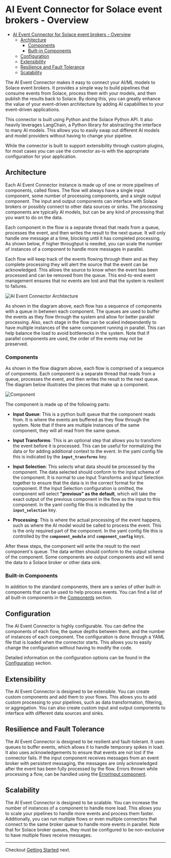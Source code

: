# AI Event Connector for Solace event brokers - Overview

- [AI Event Connector for Solace event brokers - Overview](#ai-event-connector-for-solace-event-brokers---overview)
  - [Architecture](#architecture)
    - [Components](#components)
    - [Built-in Components](#built-in-components)
  - [Configuration](#configuration)
  - [Extensibility](#extensibility)
  - [Resilience and Fault Tolerance](#resilience-and-fault-tolerance)
  - [Scalability](#scalability)

The AI Event Connector makes it easy to connect your AI/ML models to Solace event brokers. It provides a simple way to build pipelines that consume events from Solace, process them with your models, and then publish the results back to Solace. By doing this, you can greatly enhance the value of your event-driven architecture by adding AI capabilities to your event-driven applications.

This connector is built using Python and the Solace Python API. It also heavily leverages LangChain, a Python library for abstracting the interface to many AI models. This allows you to easily swap out different AI models and model providers without having to change your pipeline.

While the connector is built to support extensibility through custom plugins, for most cases you can use the connector as-is with the appropriate configuration for your application.

## Architecture

Each AI Event Connector instance is made up of one or more pipelines of components, called flows. The flow will always have a single input component, some number of processing components, and a single output component. The input and output components can interface with Solace brokers or possibly connect to other data sources or sinks. The processing components are typically AI models, but can be any kind of processing that you want to do on the data.

Each component in the flow is a separate thread that reads from a queue, processes the event, and then writes the result to the next queue. It will only handle one message at a time, blocking until it has completed processing. As shown below, if higher throughput is needed, you can scale the number of instances of a component to handle more messages in parallel.

Each flow will keep track of the events flowing through them and as they complete processing they will alert the source that the event can be acknowledged. This allows the source to know when the event has been processed and can be removed from the queue. This end-to-end event management ensures that no events are lost and that the system is resilient to failures.

![AI Event Connector Architecture](images/flows.png)

As shown in the diagram above, each flow has a sequence of components with a queue in between each component. The queues are used to buffer the events as they flow through the system and allow for better parallel processing. Also, each stage in the flow can be scaled independently to have multiple instances of the same component running in parallel. This can help balance the load to avoid bottlenecks in the system. Note that if parallel components are used, the order of the events may not be preserved.

### Components

As shown in the flow diagram above, each flow is comprised of a sequence of components. Each component is a separate thread that reads from a queue, processes the event, and then writes the result to the next queue. The diagram below illustrates the pieces that make up a component.

![Component](images/parts_of_a_component.png)

The component is made up of the following parts:

- **Input Queue**: This is a python built queue that the component reads from. It is where the events are buffered as they flow through the system. Note that if there are multiple instances of the same component, they will all read from the same queue.

- **Input Transforms**: This is an optional step that allows you to transform the event before it is processed. This can be useful for normalizing the data or for adding additional context to the event. In the yaml config file this is indicated by the **`input_transforms`** key.

- **Input Selection**: This selects what data should be processed by the component. The data selected should conform to the input schema of the component. It is normal to use Input Transforms and Input Selection together to ensure that the data is in the correct format for the component. If the Input Selection configuration is omitted, the component will select **"previous" as the default**, which will take the exact output of the previous component in the flow as the input to this component. In the yaml config file this is indicated by the **`input_selection`** key.

- **Processing**: This is where the actual processing of the event happens, such as where the AI model would be called to process the event. This is the only required part of the component. In the yaml config file this is controlled by the **`component_module`** and **`component_config`** keys.

After these steps, the component will write the result to the next component's queue. The data written should conform to the output schema of the component. Some components are output components and will send the data to a Solace broker or other data sink.

### Built-in Components

In addition to the standard components, there are a series of other built-in components that can be used to help process events. You can find a list of all built-in components in the [Components](components/index.md) section.

## Configuration

The AI Event Connector is highly configurable. You can define the components of each flow, the queue depths between them, and the number of instances of each component. The configuration is done through a YAML file that is loaded when the connector starts. This allows you to easily change the configuration without having to modify the code.

Detailed information on the configuration options can be found in the [Configuration](configuration.md) section.

## Extensibility

The AI Event Connector is designed to be extensible. You can create custom components and add them to your flows. This allows you to add custom processing to your pipelines, such as data transformation, filtering, or aggregation. You can also create custom input and output components to interface with different data sources and sinks.

## Resilience and Fault Tolerance

The AI Event Connector is designed to be resilient and fault-tolerant. It uses queues to buffer events, which allows it to handle temporary spikes in load. It also uses acknowledgements to ensure that events are not lost if the connector fails. If the input component receives messages from an event broker with persistent messaging, the messages are only acknowledged after the event has been fully processed by the flow. Errors thrown while processing a flow, can be handled using the [ErrorInput component](components/error_input.md).

## Scalability

The AI Event Connector is designed to be scalable. You can increase the number of instances of a component to handle more load. This allows you to scale your pipelines to handle more events and process them faster. Additionally, you can run multiple flows or even multiple connectors that connect to the same broker queue to handle more events in parallel. Note that for Solace broker queues, they must be configured to be non-exclusive to have multiple flows receive messages.


---

Checkout [Getting Started](getting_started.md) next.
